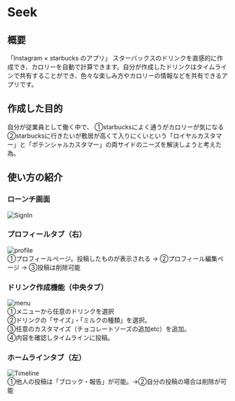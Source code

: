 # Seek
## 概要
「Instagram × starbucks のアプリ」
スターバックスのドリンクを直感的に作成でき、カロリーを自動で計算できます。自分が作成したドリンクはタイムラインで共有することができ、色々な楽しみ方やカロリーの情報などを共有できるアプリです。

## 作成した目的
自分が従業員として働く中で、
①starbucksによく通うがカロリーが気になる　　
②starbucksに行きたいが敷居が高くて入りにくいという「ロイヤルカスタマー」と「ポテンシャルカスタマー」の両サイドのニーズを解決しようと考えた為。

## 使い方の紹介

### ローンチ画面  
![SignIn](https://user-images.githubusercontent.com/75295738/112592184-ea064100-8e48-11eb-9b89-8015b0639fff.gif)


### プロフィールタブ（右）
![profile](https://user-images.githubusercontent.com/75295738/113099523-0a614180-9235-11eb-9e0c-11e0383df810.gif)  
①プロフィールページ。投稿したものが表示される → ②プロフィール編集ページ → ③投稿は削除可能  

### ドリンク作成機能（中央タブ）
![menu](https://user-images.githubusercontent.com/75295738/113099684-544a2780-9235-11eb-92ef-b2acc30b8adc.gif)  
①メニューから任意のドリンクを選択  
②ドリンクの「サイズ」・「ミルクの種類」を選択。  
③任意のカスタマイズ（チョコレートソーズの追加etc）を追加。  
④内容を確認しタイムラインに投稿。

### ホームラインタブ（左）
![Timeline](https://user-images.githubusercontent.com/75295738/113101502-c15ebc80-9237-11eb-8853-64916b1a175a.gif)  
①他人の投稿は「ブロック・報告」が可能。→②自分の投稿の場合は削除が可能  






